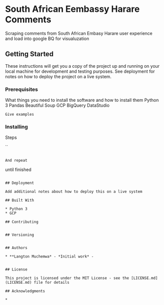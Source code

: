 # South African Eembassy Harare Comments
Scraping comments from South African Embasy Harare user experience and load into google BQ for visualuzation




## Getting Started

These instructions will get you a copy of the project up and running on your local machine for development and testing purposes. See deployment for notes on how to deploy the project on a live system.

### Prerequisites

What things you need to install the software and how to install them
Python 3
Pandas
Beautiful Soup
GCP BigQuery
DataStudio

```
Give examples
```

### Installing

Steps

``
```

And repeat

```
until finished
```

## Deployment

Add additional notes about how to deploy this on a live system

## Built With

* Python 3
* GCP

## Contributing


## Versioning


## Authors

* **Langton Muchemwa* - *Initial work* - 


## License

This project is licensed under the MIT License - see the [LICENSE.md](LICENSE.md) file for details

## Acknowledgments

*
